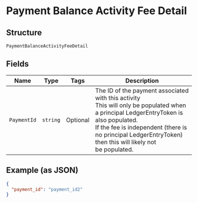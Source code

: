 
# Payment Balance Activity Fee Detail

## Structure

`PaymentBalanceActivityFeeDetail`

## Fields

| Name | Type | Tags | Description |
|  --- | --- | --- | --- |
| `PaymentId` | `string` | Optional | The ID of the payment associated with this activity<br>This will only be populated when a principal LedgerEntryToken is also populated.<br>If the fee is independent (there is no principal LedgerEntryToken) then this will likely not<br>be populated. |

## Example (as JSON)

```json
{
  "payment_id": "payment_id2"
}
```


